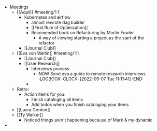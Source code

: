 - Meetings
	- [[Aquil]] #meeting/1:1
		- Kubernetes and airflow
			- almost rewrote dag builder
			- [[First Rule of Optimization]]
			- Recomended book on Refactoring by Martin Fowler
				- A way of viewing starting a project as the start of the refactor
		- [[Journal Club]]
	- [[Eva von Weltin]] #meeting/1:1
		- [[Journal Club]]
		- [[User Research]]
			- Interviews process
				- NOW Send eva a guide to remote research interviews
				  :LOGBOOK:
				  CLOCK: [2022-06-07 Tue 11:11:41]
				  :END:
			-
	- Retro:
		- Action items for you:
			- Finish cataloging all items
			- Add todos when you finish cataloging your items
	- [[Laura Gordon]]
	- [[Ty Walker]]
		- Noticed things aren't happening because of Mark & my dynamic
-